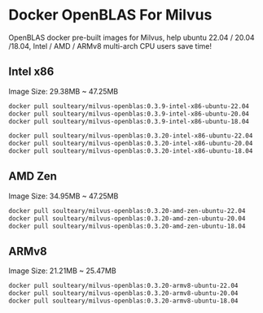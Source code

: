 # Docker OpenBLAS For Milvus

OpenBLAS docker pre-built images for Milvus, help ubuntu 22.04 / 20.04 /18.04, Intel / AMD / ARMv8 multi-arch CPU users save time!

## Intel x86

Image Size: 29.38MB ~ 47.25MB

```bash
docker pull soulteary/milvus-openblas:0.3.9-intel-x86-ubuntu-22.04
docker pull soulteary/milvus-openblas:0.3.9-intel-x86-ubuntu-20.04
docker pull soulteary/milvus-openblas:0.3.9-intel-x86-ubuntu-18.04

docker pull soulteary/milvus-openblas:0.3.20-intel-x86-ubuntu-22.04
docker pull soulteary/milvus-openblas:0.3.20-intel-x86-ubuntu-20.04
docker pull soulteary/milvus-openblas:0.3.20-intel-x86-ubuntu-18.04
```

## AMD Zen

Image Size: 34.95MB ~ 47.25MB

```bash
docker pull soulteary/milvus-openblas:0.3.20-amd-zen-ubuntu-22.04
docker pull soulteary/milvus-openblas:0.3.20-amd-zen-ubuntu-20.04
docker pull soulteary/milvus-openblas:0.3.20-amd-zen-ubuntu-18.04
```

## ARMv8

Image Size: 21.21MB ~ 25.47MB

```bash
docker pull soulteary/milvus-openblas:0.3.20-armv8-ubuntu-22.04
docker pull soulteary/milvus-openblas:0.3.20-armv8-ubuntu-20.04
docker pull soulteary/milvus-openblas:0.3.20-armv8-ubuntu-18.04
```
